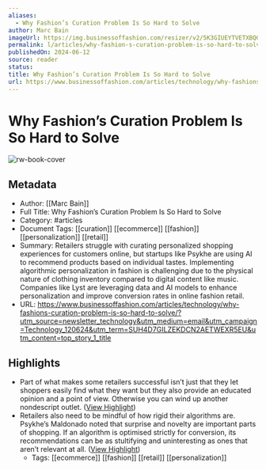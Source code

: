 ```yaml
---
aliases:
  - Why Fashion’s Curation Problem Is So Hard to Solve
author: Marc Bain
imageUrl: https://img.businessoffashion.com/resizer/v2/5K3GIUEYTVETXBQGC64YJVQDHM.jpg?smart=true&auth=5763044299a4176d64cf3dfc3ef48ba38c0bfe9fb3ddc08c77a97e2af1dfe9ab&width=1200&height=630
permalink: l/articles/why-fashion-s-curation-problem-is-so-hard-to-solve
publishedOn: 2024-06-12
source: reader
status: 
title: Why Fashion’s Curation Problem Is So Hard to Solve
url: https://www.businessoffashion.com/articles/technology/why-fashions-curation-problem-is-so-hard-to-solve/?utm_source=newsletter_technology&utm_medium=email&utm_campaign=Technology_120624&utm_term=SUH4D7GILZEKDCN2AETWEXR5EU&utm_content=top_story_1_title
---
```

# Why Fashion’s Curation Problem Is So Hard to Solve

![rw-book-cover](https://img.businessoffashion.com/resizer/v2/5K3GIUEYTVETXBQGC64YJVQDHM.jpg?smart=true&auth=5763044299a4176d64cf3dfc3ef48ba38c0bfe9fb3ddc08c77a97e2af1dfe9ab&width=1200&height=630)

## Metadata

- Author: [[Marc Bain]]
- Full Title: Why Fashion’s Curation Problem Is So Hard to Solve
- Category: #articles
- Document Tags: [[curation]] [[ecommerce]] [[fashion]] [[personalization]] [[retail]]
- Summary: Retailers struggle with curating personalized shopping experiences for customers online, but startups like Psykhe are using AI to recommend products based on individual tastes. Implementing algorithmic personalization in fashion is challenging due to the physical nature of clothing inventory compared to digital content like music. Companies like Lyst are leveraging data and AI models to enhance personalization and improve conversion rates in online fashion retail.
- URL: https://www.businessoffashion.com/articles/technology/why-fashions-curation-problem-is-so-hard-to-solve/?utm_source=newsletter_technology&utm_medium=email&utm_campaign=Technology_120624&utm_term=SUH4D7GILZEKDCN2AETWEXR5EU&utm_content=top_story_1_title

## Highlights

- Part of what makes some retailers successful isn’t just that they let shoppers easily find what they want but they also provide an educated opinion and a point of view. Otherwise you can wind up another nondescript outlet. ([View Highlight](https://read.readwise.io/read/01j08fhm0sz88qhjwt9fwjczs1))
- Retailers also need to be mindful of how rigid their algorithms are. Psykhe’s Maldonado noted that surprise and novelty are important parts of shopping. If an algorithm is optimised strictly for conversion, its recommendations can be as stultifying and uninteresting as ones that aren’t relevant at all. ([View Highlight](https://read.readwise.io/read/01j08fj1w07q9aa5cb2czzga24))
    - Tags: [[ecommerce]] [[fashion]] [[retail]] [[personalization]]
